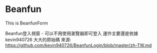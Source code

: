 # Beanfun
This is BeanfunForm

Beanfun登入視窗 - 可以不用使用瀏覽器即可登入
運作主要還是依據 kevin940726 大大的原始碼
來源: https://github.com/kevin940726/BeanfunLogin/blob/master/zh-TW.md
